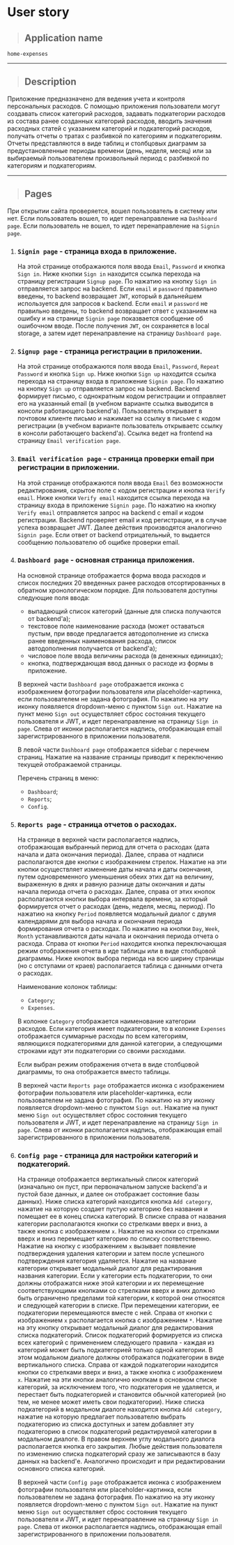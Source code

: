 # User story

> ## Application name

`home-expenses`

---

> ## Description

Приложение предназначено для ведения учета и контроля персональных расходов.
С помощью приложения пользователи могут создавать список категорий расходов, задавать подкатегории расходов из состава ранее созданных категорий расходов, вводить значения расходных статей с указанием категорий и подкатегорий расходов, получать отчеты о тратах с разбивкой по категориям и подкатегориям. Отчеты представляются в виде таблиц и столбцовых диаграмм за предустановленные периоды времени (день, неделя, месяц) или за выбираемый пользователем произвольный период с разбивкой по категориям и подкатегориям.

---

> ## Pages

При открытии сайта проверяется, вошел пользователь в систему или нет. Если пользователь вошел, то идет перенаправление на `Dashboard page`. Если пользователь не вошел, то идет перенаправление на `Signin page`.

1.  ### `Signin page` - страница входа в приложение.

    На этой странице отображаются поля ввода `Email`, `Password` и кнопка `Sign in`.
    Ниже кнопки `Sign in` находится ссылка перехода на страницу регистрации `Signup page`.
    По нажатию на кнопку `Sign in` отправляется запрос на backend. Если `email` и `password` правильно введены, то backend возвращает `JWT`, который в дальнейшем используется для запросов к backend. Если `email` и `password` не правильно введены, то backend возвращает ответ с указанием на ошибку и на странице `Signin page` показвается сообщение об ошибочном вводе. После получения `JWT`, он сохраняется в local storage, а затем идет перенаправление на страницу `Dashboard page`.

2.  ### `Signup page` - страница регистрации в приложении.

    На этой странице отображаются поля ввода `Email`, `Password`, `Repeat Password` и кнопка `Sign up`.
    Ниже кнопки `Sign up` находится ссылка перехода на страницу входа в приложение `Signin page`.
    По нажатию на кнопку `Sign up` отправляется запрос на backend. Backend формирует письмо, с однократным кодом регистрации и отправляет его на указанный email (в учебном варианте ссылка выводится в консоли работающего backend'а). Пользователь открывает в почтовом клиенте письмо и нажимает на ссылку в письме с кодом регистрации (в учебном варианте пользователь открываетс ссылку в консоли работающего backend'а). Ссылка ведет на frontend на страницу `Email verification page`.

3.  ### `Email verification page` - страница проверки email при регистрации в приложении.

    На этой странице отображаются поля ввода `Email` без возможности редактирования, скрытое поле с кодом регистрации и кнопка `Verify email`.
    Ниже кнопки `Verify email` находится ссылка перехода на страницу входа в приложение `Signin page`.
    По нажатию на кнопку `Verify email` отправляется запрос на backend с email и кодом регистрации. Backend проверяет email и код регистрации, и в случае успеха возвращает JWT. Далее действия производятся аналогично `Signin page`. Если ответ от backend отрицательный, то выдается сообщению пользователю об ощибке проверки email.

4.  ### `Dashboard page` - основная страница приложения.

    На основной странице отображается форма ввода расходов и списох последних 20 введенных ранее расходов отсортированных в обратном хронологическом порядке. Для пользователя доступны следующие поля ввода:

    - выпадающий список категорий (данные для списка получаются от backend'а);
    - текстовое поле наименование расхода (может оставаться пустым, при вводе предлагается автодополнение из списка ранее введенных наименования расхода, список автодополнения получается от backend'а);
    - числовое поле ввода величины расхода (в денежных единицах);
    - кнопка, подтверждающая ввод данных о расходе из формы в приложение.

    В верхней части `Dashboard page` отображается иконка с изображением фотографии пользователя или placeholder-картинка, если пользователем не задана фотография. По нажатию на эту иконку появляется dropdown-меню с пунктом `Sign out`. Нажатие на пункт меню `Sign out` осуществляет сброс состояния текущего пользователя и JWT, и идет перенаправление на страницу `Sign in page`. Слева от иконки располагается надпись, отображающая email зарегистрированного в приложении пользователя.

    В левой части `Dashboard page` отображается sidebar с перечнем страниц. Нажатие на название страницы приводит к переключению текущей отображаемой страницы.

    Перечень страниц в меню:

    - `Dashboard`;
    - `Reports`;
    - `Config`.

5.  ### `Reports page` - страница отчетов о расходах.

    На странице в верхней части располагается надпись, отображающая выбранный период для отчета о расходах (дата начала и дата окончания периода). Далее, справа от надписи располагаются две кнопки с изображением стрелок. Нажатие на эти кнопки осуществляет изменение даты начала и даты окончания, путем одновременного уменьшения обеих этих дат на величину, выраженную в днях и равную разнице даты окончания и даты начала периода отчета о расходах. Далее, справа от этих кнопок располагаются кнопки выбора интервала времени, за который формируется отчет о расходах (день, неделя, месяц, период). По нажатию на кнопку `Period` появляется модальный диалог с двумя календарями для выбора начала и окончания периода формирования отчета о расходах. По нажатию на кнопки `Day`, `Week`, `Month` устанавливаются даты начала и окончания периода отчета о расхода. Справа от кнопки `Period` находится кнопка переключающая режим отображения отчета в иде таблицы или в виде столбцовой диаграммы. Ниже кнопок выбора периода на всю ширину страницы (но с отступами от краев) располагается таблица с данными отчета о расходах.

    Наименование колонок таблицы:

    - `Category`;
    - `Expenses`.

    В колонке `Category` отображается наименование категории расходов. Если категория имеет подкатегории, то в колонке `Expenses` отображается суммарные расходы по всем категориям, являющихся подкатегориями для данной категории, а следующими строками идут эти подкатегории со своими расходами.

    Если выбран режим отображения отчета в виде столбцовой диаграммы, то она отображается вместо таблицы.

    В верхней части `Reports page` отображается иконка с изображением фотографии пользователя или placeholder-картинка, если пользователем не задана фотография. По нажатию на эту иконку появляется dropdown-меню с пунктом `Sign out`. Нажатие на пункт меню `Sign out` осуществляет сброс состояния текущего пользователя и JWT, и идет перенаправление на страницу `Sign in page`. Слева от иконки располагается надпись, отображающая email зарегистрированного в приложении пользователя.

6)  ### `Config page` - страница для настройки категорий и подкатегорий.

    На странице отображается вертикальный список категорий (изначально он пуст, при первоначальном запуске backend'а и пустой базе данных, и далее он отображает состояние базы данных). Ниже списка категорий находится кнопка `Add category`, нажатие на которую создает пустую категорию без названия и помещает ее в конец списка категорий. В списке справа от названия категории располагаются кнопки со стрелками вверх и вниз, а также кнопка с изображением `x`. Нажатие на кнопки со стрелками вверх и вниз перемещает категорию по списку соответственно. Нажатие на кнопку с изображением `x` вызывает появление подтверждения удаления категории и затем после успешного подтверждения категория удаляется. Нажатие на название категории открывает модальный диалог для редактирования названия категории. Если у категории есть подкатегории, то они должны отображатся ниже этой категории и их перемещение соответствующими кнопками со стрелками вверх и вних должно быть ограничено пределами той категории, к которой они относятся и следующей категории в списке. При перемещении категории, ее подкатегории перемещаяются вместе с ней. Справа от кнопки с изображением `x` располагается кнопка с изображением `*`. Нажатие на эту кнопку открывает модальный диалог для редактирования списка подкатегорий. Список подкатегорий формируется из списка всех категорий с применением следующего правила - каждая из категорий может быть подкатегорией только одной категории. В этом модальном диалоге должны отображатся подкатегории в виде вертикального списка. Справа от каждой подкатегории находится кнопки со стрелками вверх и вниз, а также кнопка с изображением `x`. Нажатие на эти кнопки аналогично кнопкам в основном списке категорий, за исключением того, что подкатегория не удаляется, и перестает быть подкатегорией и становится обычной категорией (но тем, не менее может иметь свои подкатегории). Ниже списка подкатегорий в модальном диалоге находится кнопка `Add category`, нажатие на которую предлагает пользователю выбрать подкатегорию из списка доступных и затем добавляет эту подкатегорию в список подкатегорий редактируемой категории в модальном диалоге. В правом верхнем углу модального диалога располагается кнопка его закрытия. Любые действия пользователя по изменению списка подкатегорий сразу же записываются в базу данных на backend'е. Аналогично происходит и при редактировании основного списка категорий.

    В верхней части `Config page` отображается иконка с изображением фотографии пользователя или placeholder-картинка, если пользователем не задана фотография. По нажатию на эту иконку появляется dropdown-меню с пунктом `Sign out`. Нажатие на пункт меню `Sign out` осуществляет сброс состояния текущего пользователя и JWT, и идет перенаправление на страницу `Sign in page`. Слева от иконки располагается надпись, отображающая email зарегистрированного в приложении пользователя.
